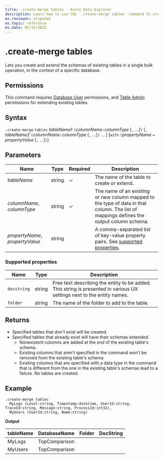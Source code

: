 ```yaml
---
title: .create-merge tables - Azure Data Explorer
description: Learn how to use the `.create-merge tables` command to create and extend the schemas of existing tables in a single bulk operation.
ms.reviewer: orspodek
ms.topic: reference
ms.date: 05/14/2023
---
```

# .create-merge tables

Lets you create and extend the schemas of existing tables in a single bulk operation, in the context of a specific database.

## Permissions

This command requires [Database User](access-control/role-based-access-control.md) permissions, and [Table Admin](access-control/role-based-access-control.md) permissions for extending existing tables.

## Syntax

`.create-merge` `tables` *tableName1* `(`*columnName*`:`*columnType* [`,` ...]`)` [`,` *tableName2* `(`*columnName*`:`*columnType* [`,` ...]`)` ... ] [`with` `(`*propertyName* `=` *propertyValue* [`,` ...]`)`]

## Parameters

| Name | Type | Required | Description |
|--|--|--|--|
| *tableName* | string | &check; | The name of the table to create or extend. |
| *columnName*, *columnType* | string | &check; | The name of an existing or new column mapped to the type of data in that column. The list of mappings defines the output column schema.|
| *propertyName*, *propertyValue* | string | | A comma-separated list of key-value property pairs. See [supported properties](#supported-properties).|

### Supported properties

|Name|Type|Description|
|--|--|--|
|`docstring`|string|Free text describing the entity to be added. This string is presented in various UX settings next to the entity names.|
|`folder`|string|The name of the folder to add to the table.|

## Returns

* Specified tables that don't exist will be created.
* Specified tables that already exist will have their schemas extended.
  * Nonexistent columns are added at the *end* of the existing table's schema.
  * Existing columns that aren't specified in the command won't be removed from the existing table's schema.
  * Existing columns that are specified with a data type in the command that is different from the one in the existing table's schemas lead to a failure. No tables are created.

## Example

```kusto
.create-merge tables 
  MyLogs (Level:string, Timestamp:datetime, UserId:string, TraceId:string, Message:string, ProcessId:int32),
  MyUsers (UserId:string, Name:string)
```

**Output**

| tableName | DatabaseName  | Folder | DocString |
|-----------|---------------|--------|-----------|
| MyLogs    | TopComparison |        |           |
| MyUsers   | TopComparison |        |           |
